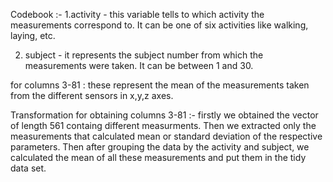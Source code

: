 Codebook :- 
1.activity - this variable tells to which activity the measurements correspond to. It can be one of six activities like walking, laying, etc.

2. subject - it represents the subject number from which the measurements were taken. It can be between 1 and 30.

for columns 3-81 : these represent the mean of the measurements taken from the different sensors in x,y,z axes.

Transformation for obtaining columns 3-81 :-
firstly we obtained the vector of length 561 containg different measurments.
Then we extracted only the measurements that calculated mean or standard deviation
of the respective parameters. Then after grouping the data by the activity and 
subject, we calculated the mean of all these measurements and put them in the 
tidy data set.
    


